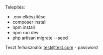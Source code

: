 Telepítés:
- .env elkészítése
- composer install
- npm install
- npm run dev
- php artisan migrate --seed

Teszt felhasználó:
test@test.com - password
